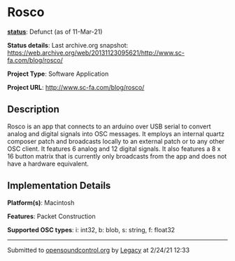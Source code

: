 # Rosco

**[status](../implementation-status.html)**: Defunct (as of 11-Mar-21)

**Status details**: 
Last archive.org snapshot: https://web.archive.org/web/20131123095621/http://www.sc-fa.com/blog/rosco/

**Project Type**: Software Application

**Project URL**: <http://www.sc-fa.com/blog/rosco/>

## Description

Rosco is an app that connects to an arduino over USB serial to convert analog and digital signals into OSC messages. It employs an internal quartz composer patch and broadcasts locally to an external patch or to any other OSC client. It features 6 analog and 12 digital signals. It also features a 8 x 16 button matrix that is currently only broadcasts from the app and does not have a hardware equivalent.

## Implementation Details

**Platform(s)**: Macintosh

**Features**: Packet Construction

**Supported OSC types**: i: int32, b: blob, s: string, f: float32

---
Submitted to [opensoundcontrol.org](https://opensoundcontrol.org) by [Legacy](https://web.archive.org) at 2/24/21 12:33
